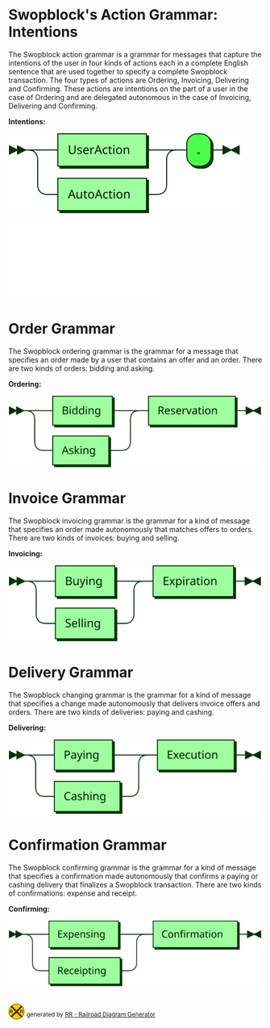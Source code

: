 # Swopblock's Action Grammar: Intentions

The Swopblock action grammar is a grammar for messages that capture the intentions of the user in four kinds of actions each in a complete English sentence that are used together to specify a complete Swopblock transaction. The four types of actions are Ordering, Invoicing, Delivering and Confirming. These actions are intentions on the part of a user in the case of Ordering and are delegated autonomous in the case of Invoicing, Delivering and Confirming. 

**Intentions:**

![Actions](diagram/Actions.svg)

![Intentions](Intentions.md)

#

# Order Grammar

The Swopblock ordering grammar is the grammar for a message that specifies an order made by a user that contains an offer and an order. There are two kinds of orders: bidding and asking.

**Ordering:**

![Ordering](diagram/Ordering.svg)

#

# Invoice Grammar

The Swopblock invoicing grammar is the grammar for a kind of message that specifies an order made autonomously that matches offers to orders. There are two kinds of invoices: buying and selling.

**Invoicing:**

![Invoicing](diagram/Invoicing.svg)

#

# Delivery Grammar

The Swopblock changing grammar is the grammar for a kind of message that specifies a change made autonomously that delivers invoice offers and orders. There are two kinds of deliveries: paying and cashing.

**Delivering:**

![Delivering](diagram/Delivering.svg)

#

# Confirmation Grammar

The Swopblock confirming grammar is the grammar for a kind of message that specifies a confirmation made autonomously that confirms a paying or cashing delivery that finalizes a Swopblock transaction. There are two kinds of confirmations: expense and receipt.

**Confirming:**

![Confirming](diagram/Confirming.svg)

## 
![rr-2.0](diagram/rr-2.0.svg) <sup>generated by [RR - Railroad Diagram Generator][RR]</sup>

[RR]: http://bottlecaps.de/rr/ui
